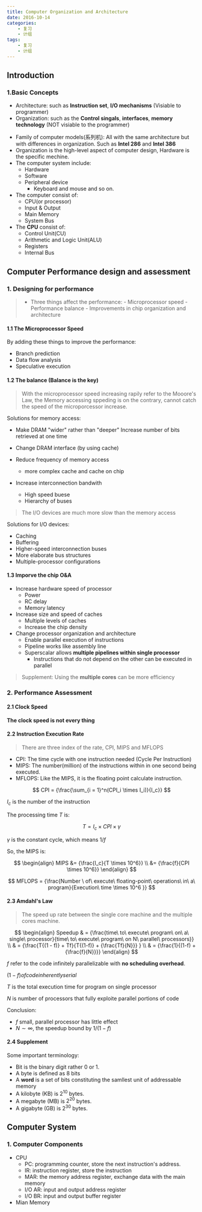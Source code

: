 ```yaml
---
title: Computer Organization and Architecture
date: 2016-10-14
categories:
    - 复习
    - 计组
tags:
    - 复习
    - 计组
---
```


## Introduction

### 1.Basic Concepts

- Architecture: such as **Instruction set**, **I/O mechanisms** (Visiable to programmer)
- Organization: such as the **Control singals**, **interfaces**, **memory technology** (NOT visiable to the programmer)

<!-- more -->

- Family of computer models(系列机): All with the same architecture but with differences in organization. Such as **Intel 286** and **Intel 386**
- Organization is the high-level aspect of computer design, Hardware is the specific mechine.
- The computer system include:
    - Hardware
    - Software
    - Peripheral device
        - Keyboard and mouse and so on.
- The computer consist of:
    - CPU(or processor)
    - Input & Output
    - Main Memory
    - System Bus
- The **CPU** consist of:
    - Control Unit(CU)
    - Arithmetic and Logic Unit(ALU)
    - Registers
    - Internal Bus

## Computer Performance design and assessment

### 1. Designing for performance

> - Three things affect the performance:
    - Microprocessor speed
    - Performance balance
    - Improvements in chip organization and architecture

#### 1.1 The Microprocessor Speed

By adding these things to improve the performance:

- Branch prediction
- Data flow analysis
- Speculative execution

#### 1.2 The balance (Balance is the key)

> With the microprocessor speed increasing rapily refer to the Mooore's Law, the Memory accessing sppeding is on the contrary, cannot catch the speed of the microporcessor increase.

Solutions for memory access:

- Make DRAM "wider" rather than "deeper"
Increase number of bits retrieved at one time

- Change DRAM interface (by using cache)
- Reduce frequency of memory access
    - more complex cache and cache on chip
- Increase interconnection bandwith
    - High speed buese
    - Hierarchy of buses

> The I/O devices are much more slow than the memory access

Solutions for I/O devices:

- Caching
- Buffering
- Higher-speed interconnection buses
- More elaborate bus structures
- Multiple-processor configurations

#### 1.3 Imporve the chip O&amp;A

- Increase hardware speed of processor
    - Power
    - RC delay
    - Memory latency
- Increase size and speed of caches
    - Multiple levels of caches
    - Increase the chip density
- Change processor organization and architecture
    - Enable parallel execution of instructions
    - Pipeline works like assembly line
    - Superscalar allows **multiple pipelines within single processor**
        - Instructions that do not depend on the other can be executed in parallel

> Supplement: Using the **multiple cores** can be more efficiency

### 2. Performance Assessment

#### 2.1 Clock Speed

**The clock speed is not every thing**


#### 2.2 Instruction Execution Rate

> There are three index of the rate, CPI, MIPS and MFLOPS

- CPI: The time cycle with one instruction needed (Cycle Per Instruction)
- MIPS: The number(million) of the instructions within in one second being executed.
- MFLOPS: Like the MIPS, it is the floating point calculate instruction.

$$
CPI = {\frac{\sum_{i = 1}^n(CPI_i \times I_i)}{I_c}}
$$

$I_c$ is the number of the instruction

The processing time $T$ is:

$$T = I_c \times CPI \times \gamma$$

$\gamma$ is the constant cycle, which means $1/f$


So, the MIPS is:

$$
\begin{align}
MIPS &= {\frac{I_c}{T \times 10^6}} \\
&= {\frac{f}{CPI \times 10^6}}
\end{align}
$$

$$
MFLOPS = {\frac{Number \ of\ execute\ floating-point\ operations\ in\ a\ program}{Execution\ time \times 10^6 }}
$$

#### 2.3 Amdahl's Law

> The speed up rate between the single core machine and the multiple cores machine.

$$
\begin{align}
Speedup & = {\frac{time\ to\ execute\ program\ on\ a\ single\ processor}{time\ to\ execute\ program\ on N\ parallel\ processors}} \\
& = {\frac{T{(1 - f)} + Tf}{T{(1-f)} + {\frac{Tf}{N}}} } \\
& = {\frac{1}{(1-f) + {\frac{f}{N}}}}
\end{align}
$$

$f$ refer to the code infinitely parallelizable with **no scheduling overhead**.

$(1-f) of code inherently serial$

$T$ is the total execution time for program on single processor

$N$ is number of processors that fully exploite parallel portions of code

Conclusion:

- $f$ small, parallel processor has little effect
- $N \sim \infty$, the speedup bound by $1/(1-f)$

#### 2.4 Supplement
Some important terminology:
- Bit is the binary digit rather 0 or 1.
- A byte is defined as 8 bits
- A **word** is a set of bits constituting the samllest unit of addressable memory
- A kilobyte (KB) is $2^{10}$ bytes.
- A megabyte (MB) is $2^{20}$ bytes.
- A gigabyte (GB) is $2^{30}$ bytes.


## Computer System

### 1. Computer Components

- CPU
    - PC: programming counter, store the next instruction's address.
    - IR: instruction register, store the instruction
    - MAR: the memory address register, exchange data with the main memory
    - I/O AR: input and output address register
    - I/O BR: input and output buffer register
- Mian Memory

